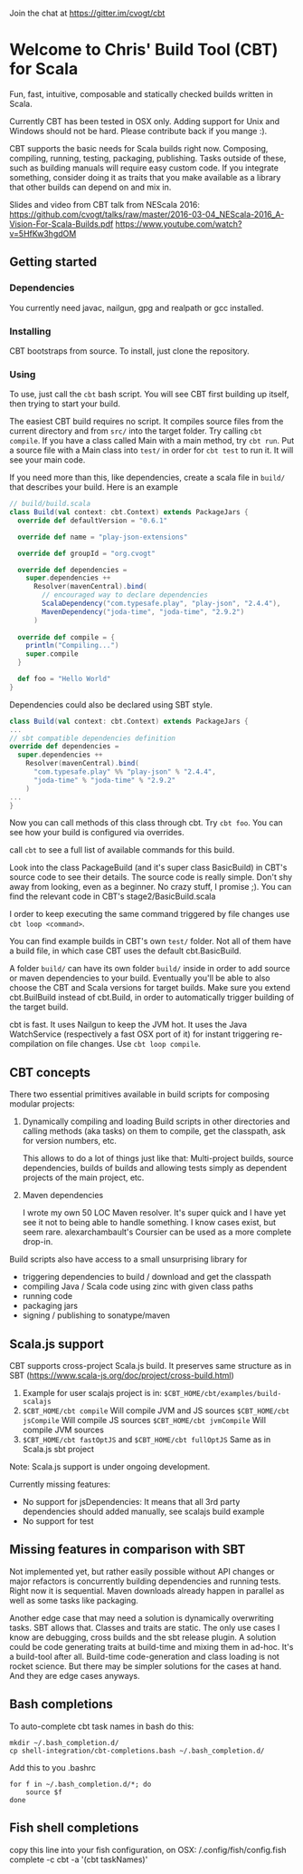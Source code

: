 Join the chat at https://gitter.im/cvogt/cbt

Welcome to Chris' Build Tool (CBT) for Scala
============================================

Fun, fast, intuitive, composable and statically checked builds written in Scala.

Currently CBT has been tested in OSX only. Adding support for Unix and Windows
should not be hard. Please contribute back if you mange :).

CBT supports the basic needs for Scala builds right now.
Composing, compiling, running, testing, packaging, publishing.
Tasks outside of these, such as building manuals will require
easy custom code. If you integrate something, consider
doing it as traits that you make available as a library that
other builds can depend on and mix in.

Slides and video from CBT talk from NEScala 2016:
https://github.com/cvogt/talks/raw/master/2016-03-04_NEScala-2016_A-Vision-For-Scala-Builds.pdf
https://www.youtube.com/watch?v=5HfKw3hgdOM

Getting started
---------------

### Dependencies
You currently need javac, nailgun, gpg and realpath or gcc installed.

### Installing
CBT bootstraps from source. To install, just clone the repository.

### Using
To use, just call the `cbt` bash script. You will see CBT first
building up itself, then trying to start your build.

The easiest CBT build requires no script. It compiles source files from the
current directory and from `src/` into the target folder. Try calling `cbt compile`.
If you have a class called Main with a main method, try `cbt run`.
Put a source file with a Main class into `test/` in order for
`cbt test` to run it. It will see your main code.

If you need more than this, like dependencies, create a scala file in `build/`
that describes your build. Here is an example

```scala
// build/build.scala
class Build(val context: cbt.Context) extends PackageJars {
  override def defaultVersion = "0.6.1"

  override def name = "play-json-extensions"

  override def groupId = "org.cvogt"

  override def dependencies =
    super.dependencies ++
      Resolver(mavenCentral).bind(
        // encouraged way to declare dependencies
        ScalaDependency("com.typesafe.play", "play-json", "2.4.4"),
        MavenDependency("joda-time", "joda-time", "2.9.2")
      )
  
  override def compile = {
    println("Compiling...")
    super.compile
  }

  def foo = "Hello World"
}
```

Dependencies could also be declared using SBT style.

```scala
class Build(val context: cbt.Context) extends PackageJars {
...
// sbt compatible dependencies definition
override def dependencies =
  super.dependencies ++
    Resolver(mavenCentral).bind(
      "com.typesafe.play" %% "play-json" % "2.4.4",
      "joda-time" % "joda-time" % "2.9.2"
    )
...
}      
```

Now you can call methods of this class through cbt. Try `cbt foo`.
You can see how your build is configured via overrides.

call `cbt` to see a full list of available commands for this build.

Look into the class PackageBuild (and it's super class BasicBuild) in CBT's source code to see their
details. The source code is really simple. Don't shy away from
looking, even as a beginner. No crazy stuff, I promise ;). You
can find the relevant code in CBT's stage2/BasicBuild.scala

I order to keep executing the same command triggered by file changes use `cbt loop <command>`.

You can find example builds in CBT's own `test/` folder.
Not all of them have a build file, in which case CBT uses the default
cbt.BasicBuild.

A folder `build/` can have its own folder `build/` inside in order
to add source or maven dependencies to your build. Eventually
you'll be able to also choose the CBT and Scala versions for 
target builds. Make sure you extend cbt.BuilBuild instead of
cbt.Build, in order to automatically trigger building of the
target build.

cbt is fast. It uses Nailgun to keep the JVM hot. It uses the Java
WatchService (respectively a fast OSX port of it) for instant triggering
re-compilation on file changes. Use `cbt loop compile`.

CBT concepts
------------

There two essential primitives available in build scripts for composing
modular projects:

  1. Dynamically compiling and loading Build scripts in other
     directories and calling methods (aka tasks) on them to compile,
     get the classpath, ask for version numbers, etc.

     This allows to do a lot of things just like that:
     Multi-project builds, source dependencies, builds of builds and
     allowing tests simply as dependent projects of the main project, etc.

  2. Maven dependencies

     I wrote my own 50 LOC Maven resolver. It's super quick and I have
     yet see it not to being able to handle something. I know cases
     exist, but seem rare.
     alexarchambault's Coursier can be used as a more complete drop-in.

Build scripts also have access to a small unsurprising library for
- triggering dependencies to build / download and get the classpath
- compiling Java / Scala code using zinc with given class paths
- running code
- packaging jars
- signing / publishing to sonatype/maven

Scala.js support
----------------

CBT supports cross-project Scala.js build.
It preserves same structure as in SBT (https://www.scala-js.org/doc/project/cross-build.html)

 1. Example for user scalajs project is in: `$CBT_HOME/cbt/examples/build-scalajs`
 2. `$CBT_HOME/cbt compile`
    Will compile JVM and JS sources
    `$CBT_HOME/cbt jsCompile`
    Will compile JS sources
    `$CBT_HOME/cbt jvmCompile`
    Will compile JVM sources
 3. `$CBT_HOME/cbt fastOptJS` and `$CBT_HOME/cbt fullOptJS`
    Same as in Scala.js sbt project

 Note: Scala.js support is under ongoing development.

 Currently missing features:
 * No support for jsDependencies:
   It means that all 3rd party dependencies should added manually, see scalajs build example
 * No support for test

Missing features in comparison with SBT
---------------------------------------

Not implemented yet, but rather easily possible without API changes or
major refactors is concurrently building dependencies and
running tests. Right now it is sequential.
Maven downloads already happen in parallel as well as some tasks like packaging.

Another edge case that may need a solution is dynamically overwriting
tasks. SBT allows that. Classes and traits are static. The only use
cases I know are debugging, cross builds and the sbt release plugin. A
solution could be code generating traits at build-time and mixing them
in ad-hoc. It's a build-tool after all. Build-time code-generation and
class loading is not rocket science. But there may be simpler solutions
for the cases at hand. And they are edge cases anyways.

Bash completions
----------------
To auto-complete cbt task names in bash do this:

```
mkdir ~/.bash_completion.d/
cp shell-integration/cbt-completions.bash ~/.bash_completion.d/
```

Add this to you .bashrc
```
for f in ~/.bash_completion.d/*; do
    source $f
done
```

Fish shell completions
----------------
copy this line into your fish configuration, on OSX: /.config/fish/config.fish
complete -c cbt -a '(cbt taskNames)'
